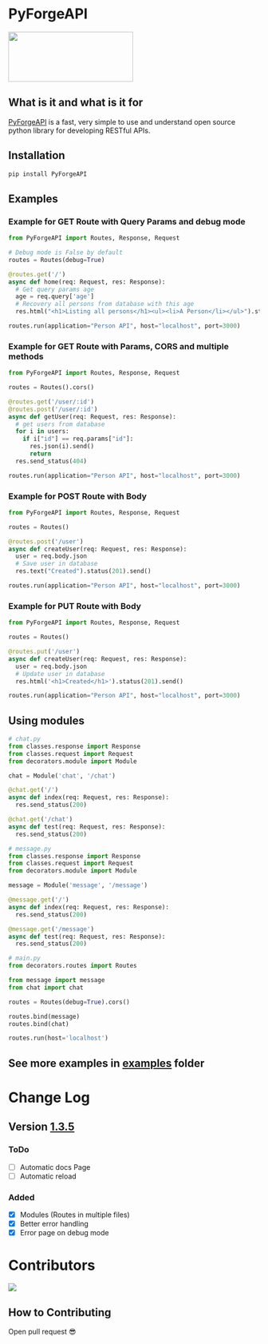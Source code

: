 # PyForgeAPI

<div>
  <img src="https://media.discordapp.net/attachments/1044673680145383485/1064406961455648789/PyForgeAPI_Logo.png#vitrinedev" width="250px" height="100px">
</div>

## What is it and what is it for

[PyForgeAPI](https://pypi.org/project/PyForgeAPI/) is a fast, very simple to use and understand open source python library for developing RESTful APIs.

## Installation

```bash
pip install PyForgeAPI
```

## Examples

### Example for GET Route with Query Params and debug mode

```python
from PyForgeAPI import Routes, Response, Request

# Debug mode is False by default
routes = Routes(debug=True)

@routes.get('/')
async def home(req: Request, res: Response):
  # Get query params age
  age = req.query['age']
  # Recovery all persons from database with this age
  res.html("<h1>Listing all persons</h1><ul><li>A Person</li></ul>").status(200).send()

routes.run(application="Person API", host="localhost", port=3000)
```

### Example for GET Route with Params, CORS and multiple methods

```python
from PyForgeAPI import Routes, Response, Request

routes = Routes().cors()

@routes.get('/user/:id')
@routes.post('/user/:id')
async def getUser(req: Request, res: Response):
  # get users from database
  for i in users:
    if i["id"] == req.params["id"]:
      res.json(i).send()
      return
  res.send_status(404)

routes.run(application="Person API", host="localhost", port=3000)
```

### Example for POST Route with Body

```python
from PyForgeAPI import Routes, Response, Request

routes = Routes()

@routes.post('/user')
async def createUser(req: Request, res: Response):
  user = req.body.json
  # Save user in database
  res.text("Created").status(201).send()

routes.run(application="Person API", host="localhost", port=3000)
```

### Example for PUT Route with Body

```python
from PyForgeAPI import Routes, Response, Request

routes = Routes()

@routes.put('/user')
async def createUser(req: Request, res: Response):
  user = req.body.json
  # Update user in database
  res.html('<h1>Created</h1>').status(201).send()

routes.run(application="Person API", host="localhost", port=3000)
```

## Using modules

```py
# chat.py
from classes.response import Response
from classes.request import Request
from decorators.module import Module

chat = Module('chat', '/chat')

@chat.get('/')
async def index(req: Request, res: Response):
  res.send_status(200)

@chat.get('/chat')
async def test(req: Request, res: Response):
  res.send_status(200)
```

```py
# message.py
from classes.response import Response
from classes.request import Request
from decorators.module import Module

message = Module('message', '/message')

@message.get('/')
async def index(req: Request, res: Response):
  res.send_status(200)

@message.get('/message')
async def test(req: Request, res: Response):
  res.send_status(200)
```

```py
# main.py
from decorators.routes import Routes

from message import message
from chat import chat

routes = Routes(debug=True).cors()

routes.bind(message)
routes.bind(chat)

routes.run(host='localhost')
```

## See more examples in [examples](https://github.com/luisviniciuslv/PyForgeAPI/tree/main/examples) folder

# Change Log

## Version [1.3.5](https://pypi.org/project/PyForgeAPI/1.3.5/)

### ToDo

- [ ] Automatic docs Page
- [ ] Automatic reload

### Added

- [x] Modules (Routes in multiple files)
- [x] Better error handling
- [x] Error page on debug mode

# Contributors

<a href="https://github.com/luisviniciuslv/PyForgeAPI/graphs/contributors">
  <img src="https://contrib.rocks/image?repo=luisviniciuslv/PyForgeAPI"/>
</a>

## How to Contributing

Open pull request 😎
